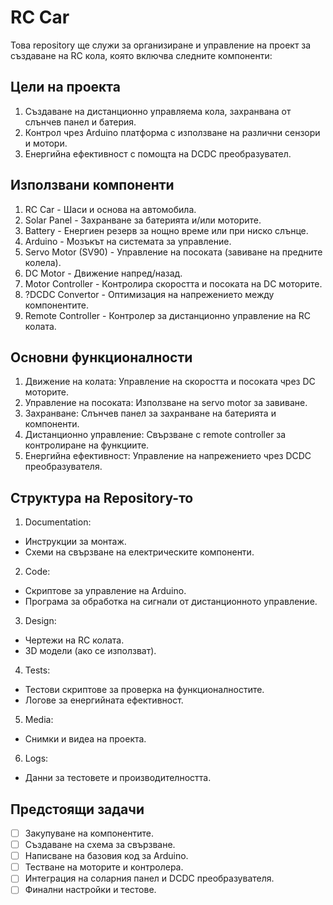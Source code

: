 # RC Car

Това repository ще служи за организиране и управление на проект за създаване на RC кола, която включва следните компоненти:

## Цели на проекта
1. Създаване на дистанционно управляема кола, захранвана от слънчев панел и батерия.
2. Контрол чрез Arduino платформа с използване на различни сензори и мотори.
3. Енергийна ефективност с помощта на DCDC преобразувател.

## Използвани компоненти
1. RC Car - Шаси и основа на автомобила.
2. Solar Panel - Захранване за батерията и/или моторите.
3. Battery - Енергиен резерв за нощно време или при ниско слънце.
4. Arduino - Мозъкът на системата за управление.
5. Servo Motor (SV90) - Управление на посоката (завиване на предните колела).
6. DC Motor - Движение напред/назад.
7. Motor Controller - Контролира скоростта и посоката на DC моторите.
8. ?DCDC Convertor - Оптимизация на напрежението между компонентите.
9. Remote Controller - Контролер за дистанционно управление на RC колата.

## Основни функционалности
1. Движение на колата: Управление на скоростта и посоката чрез DC моторите.
2. Управление на посоката: Използване на servo motor за завиване.
3. Захранване: Слънчев панел за захранване на батерията и компоненти.
4. Дистанционно управление: Свързване с remote controller за контролиране на функциите.
5. Енергийна ефективност: Управление на напрежението чрез DCDC преобразувателя.

## Структура на Repository-то
1. Documentation:
  - Инструкции за монтаж.
  - Схеми на свързване на електрическите компоненти.
2. Code:
  - Скриптове за управление на Arduino.
  - Програма за обработка на сигнали от дистанционното управление.
3. Design:
  - Чертежи на RC колата.
  - 3D модели (ако се използват).
4. Tests:
  - Тестови скриптове за проверка на функционалностите.
  - Логове за енергийната ефективност.
5. Media:
  - Снимки и видеа на проекта.
6. Logs:
  - Данни за тестовете и производителността.
## Предстоящи задачи
- [ ] Закупуване на компонентите.
- [ ] Създаване на схема за свързване.
- [ ] Написване на базовия код за Arduino.
- [ ] Тестване на моторите и контролера.
- [ ] Интеграция на соларния панел и DCDC преобразувателя.
- [ ] Финални настройки и тестове.
